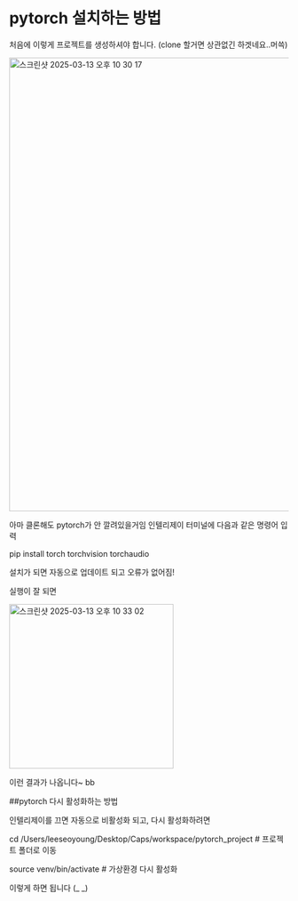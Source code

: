 # pytorch 설치하는 방법

처음에 이렇게 프로젝트를 생성하셔야 합니다. 
(clone 할거면 상관없긴 하겟네요..머쓱)

<img width="816" alt="스크린샷 2025-03-13 오후 10 30 17" src="https://github.com/user-attachments/assets/efc171af-db5d-4932-b43b-ca3cf1a09f18" />

아마 클론해도 pytorch가 안 깔려있을거임
인텔리제이 터미널에 다음과 같은 명령어 입력

pip install torch torchvision torchaudio

설치가 되면 자동으로 업데이트 되고 오류가 없어짐!

실행이 잘 되면 

<img width="296" alt="스크린샷 2025-03-13 오후 10 33 02" src="https://github.com/user-attachments/assets/d942d14f-84a0-4a0e-8590-2fac371705ba" />

이런 결과가 나옵니다~ 
bb


##pytorch 다시 활성화하는 방법

인텔리제이를 끄면 자동으로 비활성화 되고,
다시 활성화하려면

cd /Users/leeseoyoung/Desktop/Caps/workspace/pytorch_project  # 프로젝트 폴더로 이동

source venv/bin/activate  # 가상환경 다시 활성화

이렇게 하면 됩니다 (_ _)

